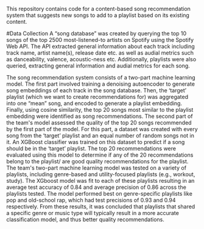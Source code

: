 This repository contains code for a content-based song recommendation system that suggests new songs to add to a playlist based on its existing content. 

 #Data Collection
A “song database” was created by querying the top 10 songs of the top 2500 most-listened-to artists on Spotify using the Spotify Web API. The API extracted general information about each track including track name, artist name(s), release date etc. as well as audial metrics such as danceability, valence, acoustic-ness etc. Additionally, playlists were also queried, extracting general information and audial metrics for each song. 


The song recommendation system consists of a two-part machine learning model. 
The first part involved training a denoising autoencoder to generate song embeddings of each track in the song database. 
Then, the ‘target’ playlist (which we want to create recommendations for) was aggregated into one “mean” song, and encoded to generate a playlist embedding.  
Finally, using cosine similarity, the top 20 songs most similar to the playlist embedding were identified as song recommendations.
The second part of the team's model assessed the quality of the top 20 songs recommended by the first part of the model. 
For this part, a dataset was created with every song from the ‘target’ playlist and an equal number of random songs not in it. 
An XGBoost classifier was trained on this dataset to predict if a song should be in the ‘target’ playlist. 
The top 20 recommendations were evaluated using this model to determine if any of the 20 recommendations belong to the playlist/ are good quality recommendations for the playlist. 
The team's two-part machine learning model was tested on a variety of playlists, including genre-based and utility-focused playlists (e.g., workout, study). 
The XGboost model was fit to each of these playlists resulting in an average test accuracy of 0.84 and average precision of 0.86 across the playlists tested. 
The model performed best on genre-specific playlists like pop and old-school rap, which had test precisions of 0.93 and 0.94 respectively. 
From these results, it was concluded that playlists that shared a specific genre or music type will typically result in a more accurate classification model, and thus better quality recommendations. 
